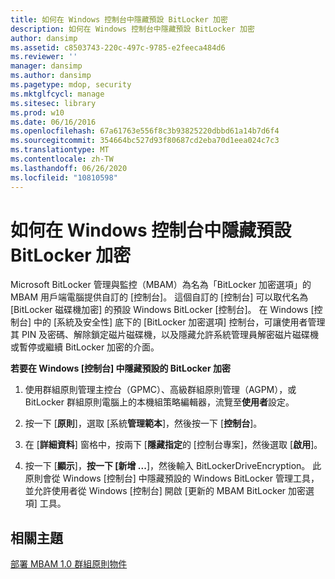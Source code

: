 ```yaml
---
title: 如何在 Windows 控制台中隱藏預設 BitLocker 加密
description: 如何在 Windows 控制台中隱藏預設 BitLocker 加密
author: dansimp
ms.assetid: c8503743-220c-497c-9785-e2feeca484d6
ms.reviewer: ''
manager: dansimp
ms.author: dansimp
ms.pagetype: mdop, security
ms.mktglfcycl: manage
ms.sitesec: library
ms.prod: w10
ms.date: 06/16/2016
ms.openlocfilehash: 67a61763e556f8c3b93825220dbbd61a14b7d6f4
ms.sourcegitcommit: 354664bc527d93f80687cd2eba70d1eea024c7c3
ms.translationtype: MT
ms.contentlocale: zh-TW
ms.lasthandoff: 06/26/2020
ms.locfileid: "10810598"
---
```

# 如何在 Windows 控制台中隱藏預設 BitLocker 加密


Microsoft BitLocker 管理與監控（MBAM）為名為「BitLocker 加密選項」的 MBAM 用戶端電腦提供自訂的 [控制台]。 這個自訂的 [控制台] 可以取代名為 [BitLocker 磁碟機加密] 的預設 Windows BitLocker [控制台]。 在 Windows [控制台] 中的 [系統及安全性] 底下的 [BitLocker 加密選項] 控制台，可讓使用者管理其 PIN 及密碼、解除鎖定磁片磁碟機，以及隱藏允許系統管理員解密磁片磁碟機或暫停或繼續 BitLocker 加密的介面。

**若要在 Windows [控制台] 中隱藏預設的 BitLocker 加密**

1.  使用群組原則管理主控台（GPMC）、高級群組原則管理（AGPM），或 BitLocker 群組原則電腦上的本機組策略編輯器，流覽至**使用者**設定。

2.  按一下 [**原則**]，選取 [系統**管理範本**]，然後按一下 [**控制台**]。

3.  在 [**詳細資料**] 窗格中，按兩下 [**隱藏指定**的 [控制台專案]，然後選取 [**啟用**]。

4.  按一下 [**顯示**]，**按一下 [新增 ...**]，然後輸入 BitLockerDriveEncryption。 此原則會從 Windows [控制台] 中隱藏預設的 Windows BitLocker 管理工具，並允許使用者從 Windows [控制台] 開啟 [更新的 MBAM BitLocker 加密選項] 工具。

## 相關主題


[部署 MBAM 1.0 群組原則物件](deploying-mbam-10-group-policy-objects.md)

 

 






